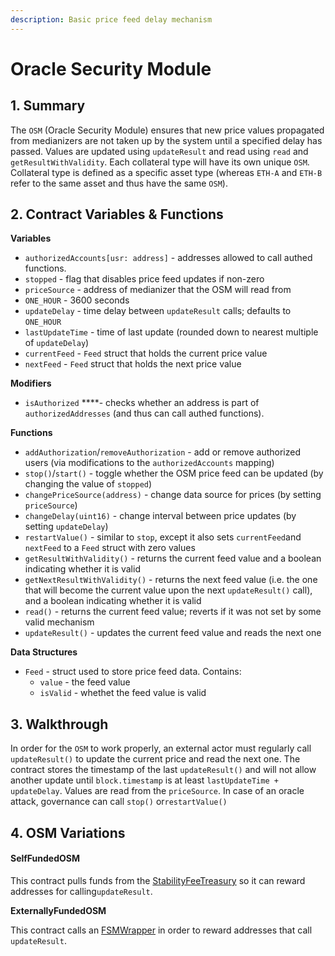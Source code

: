 ```yaml
---
description: Basic price feed delay mechanism
---
```


# Oracle Security Module

## 1. Summary

The `OSM` \(Oracle Security Module\) ensures that new price values propagated from medianizers are not taken up by the system until a specified delay has passed. Values are updated using `updateResult` and read using `read` and `getResultWithValidity`. Each collateral type will have its own unique `OSM`. Collateral type is defined as a specific asset type \(whereas `ETH-A` and `ETH-B` refer to the same asset and thus have the same `OSM`\).

## 2. Contract Variables & Functions <a id="2-contract-details"></a>

**Variables**

* `authorizedAccounts[usr: address]` - addresses allowed to call authed functions.
* `stopped` - flag that disables price feed updates if non-zero
* `priceSource` - address of medianizer that the OSM will read from
* `ONE_HOUR` - 3600 seconds
* `updateDelay` - time delay between `updateResult` calls; defaults to `ONE_HOUR`
* `lastUpdateTime` - time of last update \(rounded down to nearest multiple of `updateDelay`\)
* `currentFeed` - `Feed` struct that holds the current price value
* `nextFeed` - `Feed` struct that holds the next price value

**Modifiers**

* `isAuthorized` ****- checks whether an address is part of `authorizedAddresses` \(and thus can call authed functions\).

**Functions**

* `addAuthorization`/`removeAuthorization` - add or remove authorized users \(via modifications to the `authorizedAccounts` mapping\)
* `stop()`/`start()` - toggle whether the OSM price feed can be updated \(by changing the value of `stopped`\)
* `changePriceSource(address)` - change data source for prices \(by setting `priceSource`\)
* `changeDelay(uint16)` - change interval between price updates \(by setting `updateDelay`\)
* `restartValue()` - similar to `stop`, except it also sets `currentFeed`and `nextFeed` to a `Feed` struct with zero values
* `getResultWithValidity()` - returns the current feed value and a boolean indicating whether it is valid
* `getNextResultWithValidity()` - returns the next feed value \(i.e. the one that will become the current value upon the next `updateResult()` call\), and a boolean indicating whether it is valid
* `read()` - returns the current feed value; reverts if it was not set by some valid mechanism
* `updateResult()` - updates the current feed value and reads the next one

**Data Structures**

* `Feed` - struct used to store price feed data. Contains:
  * `value` - the feed value
  * `isValid` - whethet the feed value is valid

## 3. Walkthrough <a id="3-key-mechanisms-and-concepts"></a>

In order for the `OSM` to work properly, an external actor must regularly call `updateResult()` to update the current price and read the next one. The contract stores the timestamp of the last `updateResult()` and will not allow another update until `block.timestamp` is at least `lastUpdateTime + updateDelay`. Values are read from the `priceSource`. In case of an oracle attack, governance can call `stop()` or`restartValue()`

## 4. OSM Variations

#### SelfFundedOSM

This contract pulls funds from the [StabilityFeeTreasury](https://github.com/reflexer-labs/geb/blob/master/src/single/StabilityFeeTreasury.sol) so it can reward addresses for calling`updateResult`. 

**ExternallyFundedOSM**

This contract calls an [FSMWrapper](https://github.com/reflexer-labs/geb-fsm/blob/master/src/FSMWrapper.sol) in order to reward addresses that call `updateResult`.

 

